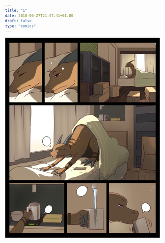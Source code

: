 ```yaml
---
title: "1"
date: 2018-06-27T21:47:41+01:00
draft: false
type: "comics"
---
```


![Comic 1](/img/comics/1.png)